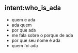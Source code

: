 ## intent:who_is_ada
- quem e ada
- ada quem
- por que ada
- me fala sobre o porque de ada
- por que seu nome é ada
- quem foi ada
